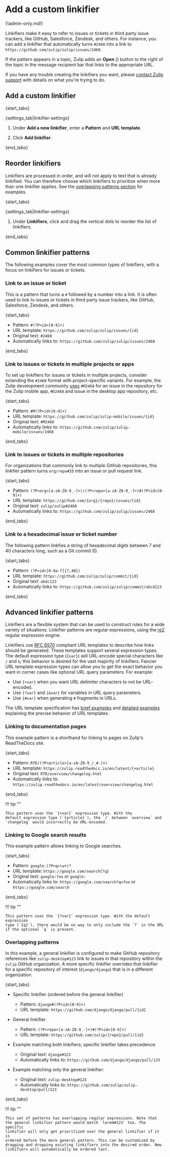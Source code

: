 # Add a custom linkifier

{!admin-only.md!}

Linkifiers make it easy to refer to issues or tickets in third
party issue trackers, like GitHub, Salesforce, Zendesk, and others.
For instance, you can add a linkifier that automatically turns `#2468`
into a link to `https://github.com/zulip/zulip/issues/2468`.

If the pattern appears in a topic, Zulip adds an
**Open** (<i class="zulip-icon zulip-icon-external-link"></i>) button
to the right of the topic in the message recipient bar that links to
the appropriate URL.

If you have any trouble creating the linkifiers you want, please [contact Zulip
support](/help/contact-support) with details on what you're trying to do.

## Add a custom linkifier

{start_tabs}

{settings_tab|linkifier-settings}

1. Under **Add a new linkifier**, enter a **Pattern** and
   **URL template**.

1. Click **Add linkifier**.

{end_tabs}

## Reorder linkifiers

Linkifiers are processed in order, and will not apply to text that
is already linkified. You can therefore choose which linkifiers to prioritize
when more than one linkifier applies. See the
[overlapping patterns section](#overlapping-patterns) for examples.

{start_tabs}

{settings_tab|linkifier-settings}

1. Under **Linkifiers**, click and drag the vertical dots to reorder the list of
   linkifiers.

{end_tabs}

## Common linkifier patterns

The following examples cover the most common types of linkifiers, with a focus
on linkifiers for issues or tickets.

### Link to an issue or ticket

This is a pattern that turns a `#` followed by a number into a link. It is often
used to link to issues or tickets in third party issue trackers, like GitHub,
Salesforce, Zendesk, and others.

{start_tabs}

* Pattern: `#(?P<id>[0-9]+)`
* URL template: `https://github.com/zulip/zulip/issues/{id}`
* Original text: `#2468`
* Automatically links to: `https://github.com/zulip/zulip/issues/2468`

{end_tabs}

### Link to issues or tickets in multiple projects or apps

To set up linkifiers for issues or tickets in multiple projects,
consider extending the `#2468` format with project-specific
variants. For example, the Zulip development community
[uses](https://zulip.com/development-community/#linking-to-github-issues-and-pull-requests)
`#M2468` for an issue in the repository for the Zulip mobile app,
`#D2468` and issue in the desktop app repository, etc.

{start_tabs}

* Pattern: `#M(?P<id>[0-9]+)`
* URL template: `https://github.com/zulip/zulip-mobile/issues/{id}`
* Original text: `#M2468`
* Automatically links to: `https://github.com/zulip/zulip-mobile/issues/2468`

{end_tabs}

### Link to issues or tickets in multiple repositories

For organizations that commonly link to multiple GitHub repositories, this
linkfier pattern turns `org/repo#ID` into an issue or pull request link.

{start_tabs}

* Pattern: `(?P<org>[a-zA-Z0-9_-]+)/(?P<repo>[a-zA-Z0-9_-]+)#(?P<id>[0-9]+)`
* URL template: `https://github.com/{org}/{repo}/issues/{id}`
* Original text: `zulip/zulip#2468`
* Automatically links to: `https://github.com/zulip/zulip/issues/2468`

{end_tabs}

### Link to a hexadecimal issue or ticket number

The following pattern linkfies a string of hexadecimal digits between 7 and 40
characters long, such as a Git commit ID.

{start_tabs}

* Pattern: `(?P<id>[0-9a-f]{7,40})`
* URL template: `https://github.com/zulip/zulip/commit/{id}`
* Original text: `abdc123`
* Automatically links to: `https://github.com/zulip/zulip/commit/abcd123`

{end_tabs}

## Advanced linkifier patterns

Linkifiers are a flexible system that can be used to construct rules for a wide
variety of situations. Linkifier patterns are regular expressions, using the
[re2](https://github.com/google/re2/wiki/Syntax) regular expression
engine.

Linkifiers use [RFC 6570](https://www.rfc-editor.org/rfc/rfc6570.html) compliant
URL templates to describe how links should be generated. These templates support
several expression types. The default expression type (`{var}`) will URL-encode
special characters like `/` and `&`; this behavior is desired for the vast
majority of linkifiers. Fancier URL template expression types can allow you to
get the exact behavior you want in corner cases like optional URL query
parameters. For example:

- Use `{+var}` when you want URL delimiter characters to not be URL-encoded.
- Use `{?var}` and `{&var}` for variables in URL query parameters.
- Use <code>{&#35;var}</code> when generating `#` fragments in URLs.

The URL template specification has [brief
examples](https://www.rfc-editor.org/rfc/rfc6570.html#section-1.2) and [detailed
examples](https://www.rfc-editor.org/rfc/rfc6570.html#section-3.2) explaining
the precise behavior of URL templates.

### Linking to documentation pages

This example pattern is a shorthand for linking to pages on Zulip's ReadTheDocs
site.

{start_tabs}

* Pattern: `RTD/(?P<article>[a-zA-Z0-9_/.#-]+)`
* URL template: `https://zulip.readthedocs.io/en/latest/{+article}`
* Original text: `RTD/overview/changelog.html`
* Automatically links to: `https://zulip.readthedocs.io/en/latest/overview/changelog.html`

{end_tabs}

!!! tip ""

    This pattern uses the `{+var}` expression type. With the
    default expression type (`{article}`), the `/` between `overview` and
    `changelog` would incorrectly be URL-encoded.

### Linking to Google search results

This example pattern allows linking to Google searches.

{start_tabs}

* Pattern: `google:(?P<q>\w+)?`
* URL template: `https://google.com/search{?q}`
* Original text: `google:foo` or `google:`
* Automatically links to: `https://google.com/search?q=foo` or `https://google.com/search`

{end_tabs}

!!! tip ""

    This pattern uses the `{?var}` expression type. With the default expression
    type (`{q}`), there would be no way to only include the `?` in the URL
    if the optional `q` is present.

### Overlapping patterns

In this example, a general linkifier is configured to make GitHub
repository references like `zulip-desktop#123` link to issues in that
repository within the `zulip` GitHub organization. A more specific
linkifier overrides that linkifier for a specific repository of
interest (`django/django`) that is in a different organization.

{start_tabs}

* Specific linkifier (ordered before the general linkifier)
    * Pattern: `django#(?P<id>[0-9]+)`
    * URL template: `https://github.com/django/django/pull/{id}`

* General linkifier
    * Pattern: `(?P<repo>[a-zA-Z0-9_-]+)#(?P<id>[0-9]+)`
    * URL template: `https://github.com/zulip/{repo}/pull/{id}`

* Example matching both linkifiers; specific linkifier takes precedence:
    * Original text: `django#123`
    * Automatically links to: `https://github.com/django/django/pull/123`

* Example matching only the general linkifier:
    * Original text: `zulip-desktop#123`
    * Automatically links to: `https://github.com/zulip/zulip-desktop/pull/123`

{end_tabs}

!!! tip ""

    This set of patterns has overlapping regular expressions. Note that
    the general linkifier pattern would match `lorem#123` too. The specific
    linkifier will only get prioritized over the general linkifier if it is
    ordered before the more general pattern. This can be customized by
    dragging and dropping existing linkifiers into the desired order. New
    linkifiers will automatically be ordered last.
